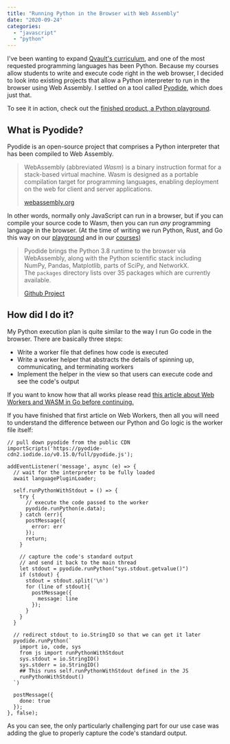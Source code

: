 ```yaml
---
title: "Running Python in the Browser with Web Assembly"
date: "2020-09-24"
categories: 
  - "javascript"
  - "python"
---
```


I've been wanting to expand [Qvault's curriculum](https://qvault.io/), and one of the most requested programming languages has been Python. Because my courses allow students to write and execute code right in the web browser, I decided to look into existing projects that allow a Python interpreter to run in the browser using Web Assembly. I settled on a tool called [Pyodide](https://github.com/iodide-project/pyodide), which does just that.

To see it in action, check out the [finished product, a Python playground](https://app.qvault.io/playground/py).

## What is Pyodide?

Pyodide is an open-source project that comprises a Python interpreter that has been compiled to Web Assembly.

> WebAssembly (abbreviated _Wasm_) is a binary instruction format for a stack-based virtual machine. Wasm is designed as a portable compilation target for programming languages, enabling deployment on the web for client and server applications.
> 
> [webassembly.org](https://webassembly.org/)

In other words, normally only JavaScript can run in a browser, but if you can compile your source code to Wasm, then you can run _any_ programming language in the browser. (At the time of writing we run Python, Rust, and Go this way on our [playground](https://app.qvault.io/playground/py) and in our [courses](https://qvault.io/))

> Pyodide brings the Python 3.8 runtime to the browser via WebAssembly, along with the Python scientific stack including NumPy, Pandas, Matplotlib, parts of SciPy, and NetworkX. The `packages` directory lists over 35 packages which are currently available.
> 
> [Github Project](https://github.com/iodide-project/pyodide)

## How did I do it?

My Python execution plan is quite similar to the way I run Go code in the browser. There are basically three steps:

- Write a worker file that defines how code is executed
- Write a worker helper that abstracts the details of spinning up, communicating, and terminating workers
- Implement the helper in the view so that users can execute code and see the code's output

If you want to know how that all works please read [this article about Web Workers and WASM in Go before continuing.](https://qvault.io/2020/09/23/running-go-in-the-browser-with-wasm-and-web-workers/)

If you have finished that first article on Web Workers, then all you will need to understand the difference between our Python and Go logic is the worker file itself:

```
// pull down pyodide from the public CDN
importScripts('https://pyodide-cdn2.iodide.io/v0.15.0/full/pyodide.js');

addEventListener('message', async (e) => {
  // wait for the interpreter to be fully loaded
  await languagePluginLoader;

  self.runPythonWithStdout = () => {
    try {
      // execute the code passed to the worker
      pyodide.runPython(e.data);
    } catch (err){
      postMessage({
        error: err
      });
      return;
    }

    // capture the code's standard output
    // and send it back to the main thread
    let stdout = pyodide.runPython("sys.stdout.getvalue()")
    if (stdout) {
      stdout = stdout.split('\n')
      for (line of stdout){
        postMessage({
          message: line
        });
      }
    }
  }

  // redirect stdout to io.StringIO so that we can get it later
  pyodide.runPython(`
    import io, code, sys
    from js import runPythonWithStdout
    sys.stdout = io.StringIO()
    sys.stderr = io.StringIO()
    ## This runs self.runPythonWithStdout defined in the JS
    runPythonWithStdout()
  `)

  postMessage({
    done: true
  });
}, false);
```

As you can see, the only particularly challenging part for our use case was adding the glue to properly capture the code's standard output.

